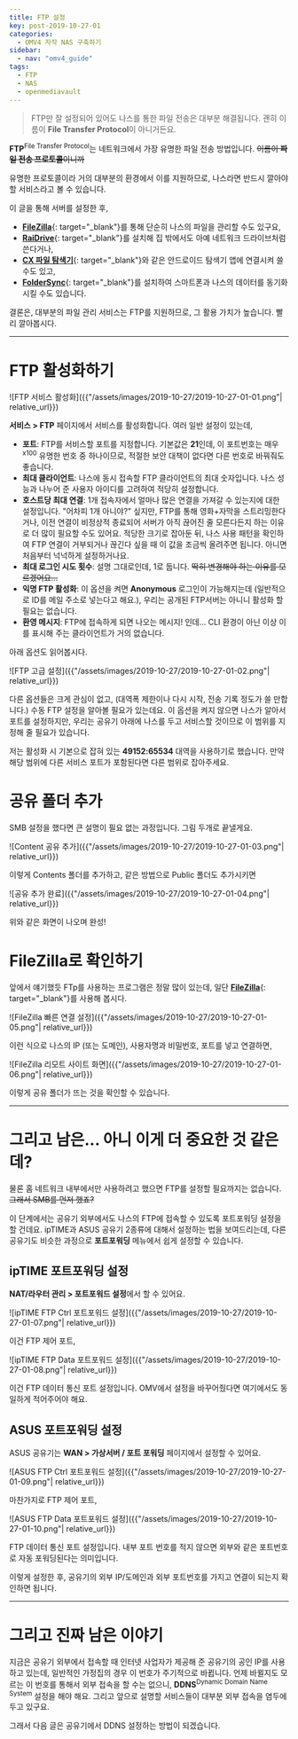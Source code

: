 ```yaml
---
title: FTP 설정
key: post-2019-10-27-01
categories:
  - OMV4 자작 NAS 구축하기
sidebar:
  - nav: "omv4_guide"
tags:
  - FTP
  - NAS
  - openmediavault
---
```


> FTP만 잘 설정되어 있어도 나스를 통한 파일 전송은 대부분 해결됩니다. 괜히 이름이 **File Transfer Protocol**이 아니거든요.

<!--more-->

**FTP**<sup>File Transfer Protocol</sup>는 네트워크에서 가장 유명한 파일 전송 방법입니다. ~~이름이 **파일 전송 프로토콜**이니까~~

유명한 프로토콜이라 거의 대부분의 환경에서 이를 지원하므로, 나스라면 반드시 깔아야 할 서비스라고 볼 수 있습니다.

이 글을 통해 서버를 설정한 후,

- [**FileZilla**](https://filezilla-project.org/){: target="_blank"}를 통해 단순히 나스의 파일을 관리할 수도 있구요,
- [**RaiDrive**](https://www.raidrive.com/){: target="_blank"}를 설치해 집 밖에서도 아예 네트워크 드라이브처럼 쓴다거나,
- [**CX 파일 탐색기**](https://play.google.com/store/apps/details?id=com.cxinventor.file.explorer){: target="_blank"}와 같은 안드로이드 탐색기 앱에 연결시켜 쓸 수도 있고,
- [**FolderSync**](https://play.google.com/store/apps/details?id=dk.tacit.android.foldersync.lite){: target="_blank"}를 설치하여 스마트폰과 나스의 데이터를 동기화 시킬 수도 있습니다.

결론은, 대부분의 파일 관리 서비스는 FTP를 지원하므로, 그 활용 가치가 높습니다. 빨리 깔아봅시다.

---

# FTP 활성화하기

![FTP 서비스 활성화]({{"/assets/images/2019-10-27/2019-10-27-01-01.png"| relative_url}})

**서비스 > FTP** 페이지에서 서비스를 활성화합니다. 여러 일반 설정이 있는데,

- **포트**: FTP를 서비스할 포트를 지정합니다. 기본값은 **21**인데, 이 포트번호는 매우<sup>x100</sup> 유명한 번호 중 하나이므로, 적절한 보안 대책이 없다면 다른 번호로 바꿔줘도 좋습니다.
- **최대 클라이언트**: 나스에 동시 접속할 FTP 클라이언트의 최대 숫자입니다. 나스 성능과 나누어 준 사용자 아이디를 고려하여 적당히 설정합니다.
- **호스트당 최대 연결**: 1개 접속자에서 얼마나 많은 연결을 가져갈 수 있는지에 대한 설정입니다. "어차피 1개 아니야?" 싶지만, FTP를 통해 영화+자막을 스트리밍한다거나, 이전 연결이 비정상적 종료되어 서버가 아직 끊어진 줄 모른다든지 하는 이유로 더 많이 필요할 수도 있어요. 적당한 크기로 잡아둔 뒤, 나스 사용 패턴을 확인하여 FTP 연결이 거부되거나 끊긴다 싶을 때 이 값을 조금씩 올려주면 됩니다. 아니면 처음부터 넉넉하게 설정하거나요.
- **최대 로그인 시도 횟수**: 설명 그대로인데, 1로 둡니다. ~~딱히 변경해야 하는 이유를 모르겠어요...~~
- **익명 FTP 활성화**: 이 옵션을 켜면 **Anonymous** 로그인이 가능해지는데 (일반적으로 ID를 메일 주소로 넣는다고 해요.), 우리는 공개된 FTP서버는 아니니 활성화 할 필요는 없습니다.
- **환영 메시지**: FTP에 접속하게 되면 나오는 메시지! 인데... CLI 환경이 아닌 이상 이를 표시해 주는 클라이언트가 거의 없습니다.

아래 옵션도 읽어봅시다.

![FTP 고급 설정]({{"/assets/images/2019-10-27/2019-10-27-01-02.png"| relative_url}})

다른 옵션들은 크게 관심이 없고, (대역폭 제한이나 다시 시작, 전송 기록 정도가 쓸 만합니다.) 수동 FTP 설정을 알아볼 필요가 있는데요. 이 옵션을 켜지 않으면 나스가 알아서 포트를 설정하지만, 우리는 공유기 아래에 나스를 두고 서비스할 것이므로 이 범위를 지정해 줄 필요가 있습니다.

저는 활성화 시 기본으로 잡혀 있는 **49152:65534** 대역을 사용하기로 했습니다. 만약 해당 범위에 다른 서비스 포트가 포함된다면 다른 범위로 잡아주세요.

# 공유 폴더 추가

SMB 설정을 했다면 큰 설명이 필요 없는 과정입니다. 그림 두개로 끝낼게요.

![Content 공유 추가]({{"/assets/images/2019-10-27/2019-10-27-01-03.png"| relative_url}})

이렇게 Contents 폴더를 추가하고, 같은 방법으로 Public 폴더도 추가시키면

![공유 추가 완료]({{"/assets/images/2019-10-27/2019-10-27-01-04.png"| relative_url}})

위와 같은 화면이 나오며 완성!

# FileZilla로 확인하기

앞에서 얘기했듯 FTp를 사용하는 프로그램은 정말 많이 있는데, 일단 [**FileZilla**](https://filezilla-project.org/){: target="_blank"}를 사용해 봅시다.

![FileZilla 빠른 연결 설정]({{"/assets/images/2019-10-27/2019-10-27-01-05.png"| relative_url}})

이런 식으로 나스의 IP (또는 도메인), 사용자명과 비밀번호, 포트를 넣고 연결하면,

![FileZilla 리모트 사이트 화면]({{"/assets/images/2019-10-27/2019-10-27-01-06.png"| relative_url}})

이렇게 공유 폴더가 뜨는 것을 확인할 수 있습니다.

---

# 그리고 남은... 아니 이게 더 중요한 것 같은데?

물론 홈 네트워크 내부에서만 사용하려고 했으면 FTP를 설정할 필요까지는 없습니다. ~~그래서 SMB를 먼저 했죠?~~

이 단계에서는 공유기 외부에서도 나스의 FTP에 접속할 수 있도록 포트포워딩 설정을 할 건데요. ipTIME과 ASUS 공유기 2종류에 대해서 설정하는 법을 보여드리는데, 다른 공유기도 비슷한 과정으로 **포트포워딩** 메뉴에서 쉽게 설정할 수 있습니다.

## ipTIME 포트포워딩 설정

**NAT/라우터 관리 > 포트포워드 설정**에서 할 수 있어요.

![ipTIME FTP Ctrl 포트포워드 설정]({{"/assets/images/2019-10-27/2019-10-27-01-07.png"| relative_url}})

이건 FTP 제어 포트,

![ipTIME FTP Data 포트포워드 설정]({{"/assets/images/2019-10-27/2019-10-27-01-08.png"| relative_url}})

이건 FTP 데이터 통신 포트 설정입니다. OMV에서 설정을 바꾸어줬다면 여기에서도 동일하게 적어주어야 해요.

## ASUS 포트포워딩 설정

ASUS 공유기는 **WAN > 가상서버 / 포트 포워딩** 페이지에서 설정할 수 있어요.

![ASUS FTP Ctrl 포트포워드 설정]({{"/assets/images/2019-10-27/2019-10-27-01-09.png"| relative_url}})

마찬가지로 FTP 제어 포트,

![ASUS FTP Data 포트포워드 설정]({{"/assets/images/2019-10-27/2019-10-27-01-10.png"| relative_url}})

FTP 데이터 통신 포트 설정입니다. 내부 포트 번호를 적지 않으면 외부와 같은 포트번호로 자동 포워딩된다는 의미입니다.

이렇게 설정한 후, 공유기의 외부 IP/도메인과 외부 포트번호를 가지고 연결이 되는지 확인하면 됩니다.

---

# 그리고 진짜 남은 이야기

지금은 공유기 외부에서 접속할 때 인터넷 사업자가 제공해 준 공유기의 공인 IP를 사용하고 있는데, 일반적인 가정집의 경우 이 번호가 주기적으로 바뀝니다. 언제 바뀔지도 모르는 이 번호를 통해서 외부 접속을 할 수는 없으니, **DDNS**<sup>Dynamic Domain Name System</sup> 설정을 해야 해요. 그리고 앞으로 설명할 서비스들이 대부분 외부 접속을 염두에 두고 있구요.

그래서 다음 글은 공유기에서 DDNS 설정하는 방법이 되겠습니다.

